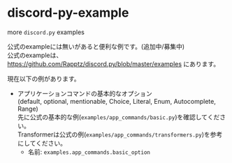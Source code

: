 # discord-py-example
more `discord.py` examples

公式のexampleには無いがあると便利な例です。(追加中/募集中)  
公式のexampleは、https://github.com/Rapptz/discord.py/blob/master/examples にあります。  

現在以下の例があります。  
- アプリケーションコマンドの基本的なオプション  
  (default, optional, mentionable, Choice, Literal, Enum, Autocomplete, Range)  
  先に公式の基本的な例(`examples/app_commands/basic.py`)を確認してください。  
  Transformerは公式の例(`examples/app_commands/transformers.py`)を参考にしてください。  
  - 名前: `examples.app_commands.basic_option`
